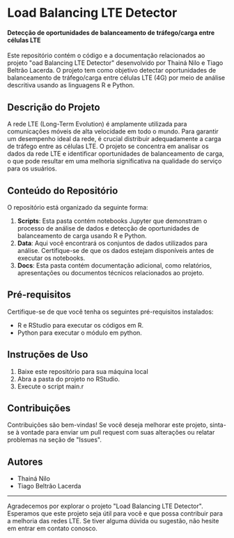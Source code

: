 # Load Balancing LTE Detector
#### Detecção de oportunidades de balanceamento de tráfego/carga entre células LTE
Este repositório contém o código e a documentação relacionados ao projeto "oad Balancing LTE Detector" desenvolvido por Thainá Nilo e Tiago Beltrão Lacerda. O projeto tem como objetivo detectar oportunidades de balanceamento de tráfego/carga entre células LTE (4G) por meio de análise descritiva usando as linguagens R e Python.

## Descrição do Projeto
A rede LTE (Long-Term Evolution) é amplamente utilizada para comunicações móveis de alta velocidade em todo o mundo. Para garantir um desempenho ideal da rede, é crucial distribuir adequadamente a carga de tráfego entre as células LTE. O projeto se concentra em analisar os dados da rede LTE e identificar oportunidades de balanceamento de carga, o que pode resultar em uma melhoria significativa na qualidade do serviço para os usuários.

## Conteúdo do Repositório
O repositório está organizado da seguinte forma:
1. **Scripts**: Esta pasta contém notebooks Jupyter que demonstram o processo de análise de dados e detecção de oportunidades de balanceamento de carga usando R e Python.
2. **Data**: Aqui você encontrará os conjuntos de dados utilizados para análise. Certifique-se de que os dados estejam disponíveis antes de executar os notebooks.
3. **Docs**: Esta pasta contém documentação adicional, como relatórios, apresentações ou documentos técnicos relacionados ao projeto.

## Pré-requisitos
Certifique-se de que você tenha os seguintes pré-requisitos instalados:
- R e RStudio para executar os códigos em R.
- Python para executar o módulo em python.

## Instruções de Uso

1. Baixe este repositório para sua máquina local
2. Abra a pasta do projeto no RStudio.
3. Execute o script main.r

## Contribuições
Contribuições são bem-vindas! Se você deseja melhorar este projeto, sinta-se à vontade para enviar um pull request com suas alterações ou relatar problemas na seção de "Issues".

## Autores
- Thainá Nilo
- Tiago Beltrão Lacerda

---

Agradecemos por explorar o projeto "Load Balancing LTE Detector". Esperamos que este projeto seja útil para você e que possa contribuir para a melhoria das redes LTE. Se tiver alguma dúvida ou sugestão, não hesite em entrar em contato conosco.
